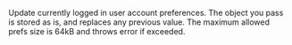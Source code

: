 Update currently logged in user account preferences. The object you pass is stored as is, and replaces any previous value. The maximum allowed prefs size is 64kB and throws error if exceeded.
